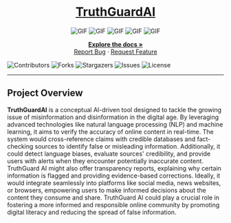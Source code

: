 <div align="center">
  <h1><a href="https://github.com/bharat3645/TruthGuardAI/">TruthGuardAI</a></h1>
  <img alt="GIF" src="1.png" />
  <img alt="GIF" src="2.png" />
  <img alt="GIF" src="3.png" />
  <img alt="GIF" src="4.png" />
  <img alt="GIF" src="5.png" />
</div>

<p align="center">
  <a href="https://github.com/bharat3645/TruthGuardAI"><strong>Explore the docs »</strong></a>
  <br/>
  <a href="https://github.com/bharat3645/TruthGuardAI/issues">Report Bug</a>
  ·
  <a href="https://github.com/bharat3645/TruthGuardAI/issues">Request Feature</a>
</p>

![Contributors](https://img.shields.io/github/contributors/bharat3645/TruthGuardAI?color=dark-green)
![Forks](https://img.shields.io/github/forks/bharat3645/TruthGuardAI?style=social)
![Stargazers](https://img.shields.io/github/stars/bharat3645/TruthGuardAI?style=social)
![Issues](https://img.shields.io/github/issues/bharat3645/TruthGuardAI)
![License](https://img.shields.io/github/license/bharat3645/TruthGuardAI)

----

## Project Overview
**TruthGuardAI** is a conceptual AI-driven tool designed to tackle the growing issue of misinformation and disinformation in the digital age. By leveraging advanced technologies like natural language processing (NLP) and machine learning, it aims to verify the accuracy of online content in real-time. The system would cross-reference claims with credible databases and fact-checking sources to identify false or misleading information. Additionally, it could detect language biases, evaluate sources' credibility, and provide users with alerts when they encounter potentially inaccurate content. TruthGuard AI might also offer transparency reports, explaining why certain information is flagged and providing evidence-based corrections. Ideally, it would integrate seamlessly into platforms like social media, news websites, or browsers, empowering users to make informed decisions about the content they consume and share. TruthGuard AI could play a crucial role in fostering a more informed and responsible online community by promoting digital literacy and reducing the spread of false information.
